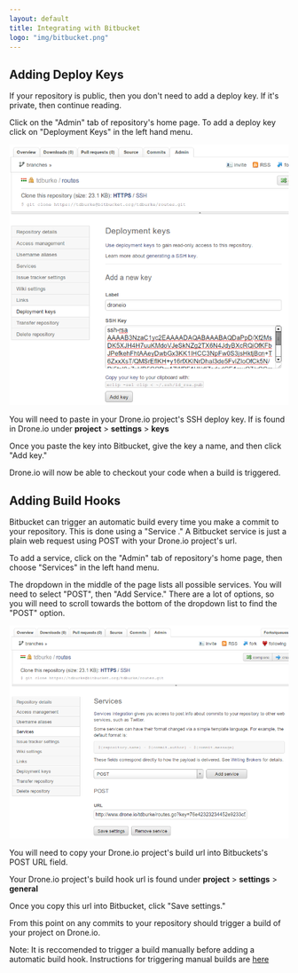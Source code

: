 ```yaml
---
layout: default
title: Integrating with Bitbucket
logo: "img/bitbucket.png"
---
```


<a name="keys"></a>
## Adding Deploy Keys

If your repository is public, then you don't need to add a deploy key.  If it's private, then continue reading.

Click on the "Admin" tab of repository's home page.  To add a deploy key click on "Deployment Keys" in the left hand menu.

![Bitbucket Deploy Key](img/bitbucket-deploykey.png)

You will need to paste in your Drone.io project's SSH deploy key.  If is found in Drone.io under **project** > **settings** > **keys**

Once you paste the key into Bitbucket, give the key a name, and then click "Add key."

Drone.io will now be able to checkout your code when a build is triggered.

<a name="hooks"></a>
## Adding Build Hooks

Bitbucket can trigger an automatic build every time you make a commit to your repository.  This is done using a "Service ."  A Bitbucket service is just a plain web request using POST with your Drone.io project's url.

To add a service, click on the "Admin" tab of repository's home page, then choose "Services" in the left hand menu.

The dropdown in the middle of the page lists all possible services.  You will need to select "POST", then "Add Service."  There are a lot of options, so you will need to scroll towards the bottom of the dropdown list to find the "POST" option.

![Bitbucket Hooks](img/bitbucket-hook.png)

You will need to copy your Drone.io project's build url into Bitbuckets's POST URL field.

Your Drone.io project's build hook url is found under **project** > **settings** > **general**

Once you copy this url into Bitbucket, click "Save settings."

From this point on any commits to your repository should trigger a build of your project on Drone.io.

Note: It is reccomended to trigger a build manually before adding a automatic build hook.  Instructions for triggering manual builds are [here](/triggers.html#manual)


